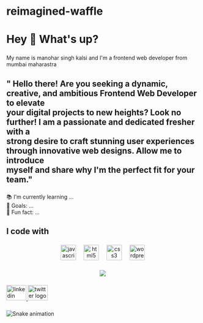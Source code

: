 # reimagined-waffle
<h1 align="left">Hey 👋 What's up?</h1>

###

<p align="left">My name is manohar singh kalsi and I'm a frontend web developer from mumbai maharastra</p>

###

<h2 align="left">" Hello there! Are you seeking a dynamic, creative, and ambitious Frontend Web Developer to elevate<br>your digital projects to new heights? Look no further! I am a passionate and dedicated fresher with a<br>strong desire to craft stunning user experiences through innovative web designs. Allow me to introduce<br>myself and share why I'm the perfect fit for your team."</h2>

###

<p align="left">📚 I'm currently learning ...<br>🎯 Goals: ...<br>🎲 Fun fact: ...</p>

###

<h2 align="left">I code with</h2>

###

<div align="center">
  <img src="https://cdn.jsdelivr.net/gh/devicons/devicon/icons/javascript/javascript-original.svg" height="40" alt="javascript logo"  />
  <img width="12" />
  <img src="https://cdn.jsdelivr.net/gh/devicons/devicon/icons/html5/html5-original.svg" height="40" alt="html5 logo"  />
  <img width="12" />
  <img src="https://cdn.jsdelivr.net/gh/devicons/devicon/icons/css3/css3-original.svg" height="40" alt="css3 logo"  />
  <img width="12" />
  <img src="https://cdn.jsdelivr.net/gh/devicons/devicon/icons/wordpress/wordpress-original.svg" height="40" alt="wordpress logo"  />
</div>

###

<div align="center">
  <img src="https://profile-counter.glitch.me/manoharsingh24/count.svg?"  />
</div>

###

<div align="left">
  <a href="www.linkedin.com/in/manohar-singh-kalsi" target="_blank">
    <img src="https://raw.githubusercontent.com/maurodesouza/profile-readme-generator/master/src/assets/icons/social/linkedin/default.svg" width="52" height="40" alt="linkedin logo"  />
  </a>
  <a href="@MANI_KALSI13" target="_blank">
    <img src="https://raw.githubusercontent.com/maurodesouza/profile-readme-generator/master/src/assets/icons/social/twitter/default.svg" width="52" height="40" alt="twitter logo"  />
  </a>
</div>

###

<img src="https://raw.githubusercontent.com/manoharsingh24/manoharsingh24/output/snake.svg" alt="Snake animation" />

###

 

###
